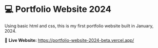 # 💻 Portfolio Website 2024
Using basic html and css, this is my first portfolio website built in January, 2024. 

🔗 **Live Website:** https://portfolio-website-2024-beta.vercel.app/
